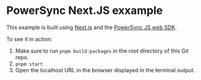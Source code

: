 # PowerSync Next.JS exxample

This example is built using [Next.js](https://nextjs.org/) and the [PowerSync JS web SDK](https://docs.powersync.com/client-sdk-references/js-web).

To see it in action:

1. Make sure to run `pnpm build:packages` in the root directory of this Git repo.
2. `pnpm start`
3. Open the localhost URL in the browser displayed in the terminal output.

